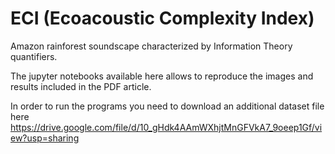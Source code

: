 # ECI (Ecoacoustic Complexity Index)

Amazon rainforest soundscape characterized by Information Theory quantifiers.

The jupyter notebooks available here allows to reproduce the images and results included in the PDF article.

In order to run the programs you need to download an additional dataset file here https://drive.google.com/file/d/10_gHdk4AAmWXhjtMnGFVkA7_9oeep1Gf/view?usp=sharing

